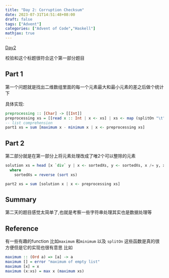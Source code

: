 ```yaml
---
title: "Day 2: Corruption Checksum"
date: 2023-07-31T14:51:48+08:00
draft: false
tags: ["Advent"]
categories: ["Advent of Code","Haskell"]
mathjax: true
---
```


[Day2](https://adventofcode.com/2017/day/2)

校验和这个标题很符合这个第一部分题目

## Part 1

第一个问题就是找出二维数组里面的每一个元素最大和最小元素的差之后做个统计下

具体实现:

```haskell
preprocessing :: [Char] -> [[Int]]
preprocessing xs = [[read x :: Int | x <- xs] | xs <- map (splitOn "\t") (splitOn "\n" xs)]
-- list comprehension
part1 xs = sum [maximum x - minimum x | x <- preprocessing xs]

```

## Part 2

第二部分就是在第一部分上将元素处理改成了唯2个可以整除的元素

```haskell
solution xs = head [x `div` y | x <- sortedXs, y <- sortedXs, x /= y, x `mod` y == 0]
  where
    sortedXs = reverse (sort xs)

part2 xs = sum [solution x | x <- preprocessing xs]
```

## Summary

第二天的题目感觉太简单了,也就是考察一些字符串处理其实也是数据处理等

## Reference

有一些有趣的function 比如`maximum` 和`minimum` 以及 `splitOn`
这些函数是真的很方便但是它的实现也很有意思
比如

```haskell
maximum :: (Ord a) => [a] -> a
maximum [] = error "maximum of empty list"
maximum [x] = x
maximum (x:xs) = max x (maximum xs)
```
